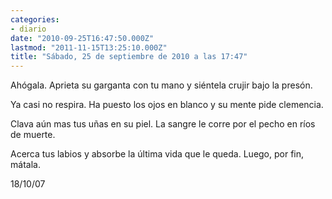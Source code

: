 ```yaml
---
categories:
- diario
date: "2010-09-25T16:47:50.000Z"
lastmod: "2011-11-15T13:25:10.000Z"
title: "Sábado, 25 de septiembre de 2010 a las 17:47"
---
```


Ahógala. Aprieta su garganta con tu mano y siéntela crujir bajo la presón. 


Ya casi no respira. Ha puesto los ojos en blanco y su mente pide clemencia. 

Clava aún mas tus uñas en su piel. La sangre le corre por el pecho en rí­os de muerte. 

Acerca tus labios y absorbe la última vida que le queda. Luego, por fin, mátala.

18/10/07